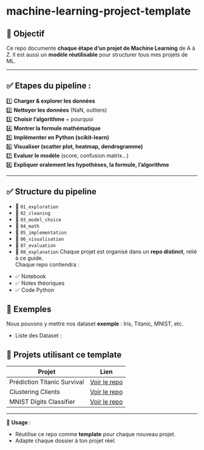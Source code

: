 # machine-learning-project-template

## 📌 Objectif
Ce repo documente **chaque étape d’un projet de Machine Learning** de A à Z.
Il est aussi un **modèle réutilisable** pour structurer tous mes projets de ML.

---

## ✅ Etapes du pipeline :
1️⃣ **Charger & explorer les données**  
2️⃣ **Nettoyer les données** (NaN, outliers)  
3️⃣ **Choisir l’algorithme** + pourquoi  
4️⃣ **Montrer la formule mathématique**  
5️⃣ **Implémenter en Python (scikit-learn)**  
6️⃣ **Visualiser (scatter plot, heatmap, dendrogramme)**  
7️⃣ **Evaluer le modèle** (score, confusion matrix…)  
8️⃣ **Expliquer oralement les hypothèses, la formule, l’algorithme**

---

## ✅ Structure du pipeline

- 📂 `01_exploration`
- 📂 `02_cleaning`
- 📂 `03_model_choice`
- 📂 `04_math`
- 📂 `05_implementation`
- 📂 `06_visualisation`
- 📂 `07_evaluation`
- 📂 `08_explanation`
Chaque projet est organisé dans un **repo distinct**, relié à ce guide.  
Chaque repo contiendra :

<!-- Nos projet seront dans des repos distinct mais avec un lei vers ce repos de présentation. Il contiendrons :  -->
- ✅  Notebook
- ✅ Notes théoriques
- ✅ Code Python

## 🚀 Exemples
Nous pouvons y mettre nos dataset **exemple** : Iris, Titanic, MNIST, etc.

- Liste des Dataset : 




## 🚀 Projets utilisant ce template

| Projet                       | Lien                                                             |
|------------------------------|------------------------------------------------------------------|
| Prédiction Titanic Survival  | [Voir le repo](https://github.com/TonCompte/titanic-prediction)  |
| Clustering Clients           | [Voir le repo](https://github.com/TonCompte/client-segmentation) |
| MNIST Digits Classifier      | [Voir le repo](https://github.com/TonCompte/mnist-classifier)    |



---

🎯 **Usage** :  
- Réutilise ce repo comme **template** pour chaque nouveau projet.
- Adapte chaque dossier à ton projet réel.
